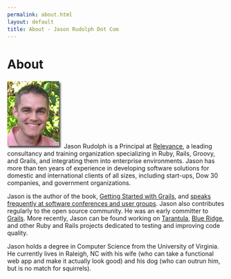 ```yaml
---
permalink: about.html
layout: default
title: About - Jason Rudolph Dot Com
---
```

# About

<img src="/images/jasonrudolph-dropshadow.jpg" class="inline-left" title="Jason Rudolph" alt="Jason Rudolph" /> Jason Rudolph is a Principal at [Relevance](http://thinkrelevance.com "Relevance, Inc - Agile Software Development, Consulting, and Training"), a leading consultancy and training organization specializing in Ruby, Rails, Groovy, and Grails, and integrating them into enterprise environments.  Jason has more than ten years of experience in developing software solutions for domestic and international clients of all sizes, including start-ups, Dow 30 companies, and government organizations.

Jason is the author of the book, [Getting Started with Grails](http://www.infoq.com/minibooks/grails "InfoQ: Getting Started with Grails"), and [speaks frequently at software conferences and user groups](/events).  Jason also contributes regularly to the open source community.  He was an early committer to [Grails](http://grails.org "Grails - Groovy Web Application Framework"). More recently, Jason can be found working on [Tarantula](http://github.com/relevance/tarantula "Tarantula (Ruby Gem) - Tarantula is a big fuzzy spider. It crawls your Rails application, fuzzing data to see what breaks."), [Blue Ridge](http://github.com/relevance/blue-ridge "Blue Ridge (Rails Plugin) - Command-line and in-browser JavaScript unit tests for your Rails app"), and other Ruby and Rails projects dedicated to testing and improving code quality.

Jason holds a degree in Computer Science from the University of Virginia.  He currently lives in Raleigh, NC with his wife (who can take a functional web app and make it actually look good) and his dog (who can outrun him, but is no match for squirrels).
